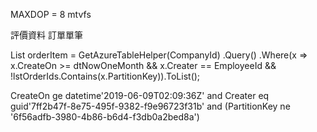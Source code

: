 MAXDOP = 8
mtvfs

評價資料
訂單單筆







List<OrderItem> orderItem = 
GetAzureTableHelper(CompanyId)
.Query<OrderItem>()
.Where(x => x.CreateOn >= dtNowOneMonth 
            && x.Creater == EmployeeId 
            && !lstOrderIds.Contains(x.PartitionKey)).ToList();

CreateOn ge datetime'2019-06-09T02:09:36Z' 
and Creater eq guid'7ff2b47f-8e75-495f-9382-f9e96723f31b' 
and (PartitionKey ne '6f56adfb-3980-4b86-b6d4-f3db0a2bed8a')